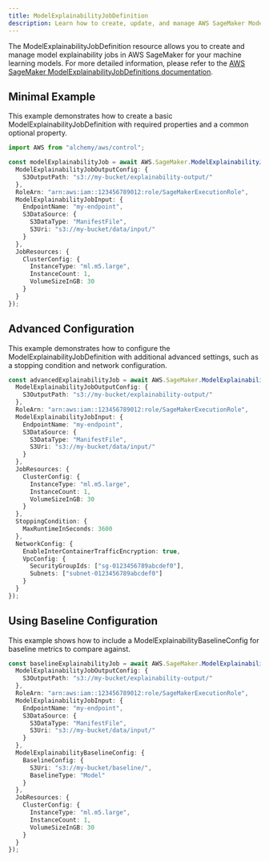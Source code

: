 ```yaml
---
title: ModelExplainabilityJobDefinition
description: Learn how to create, update, and manage AWS SageMaker ModelExplainabilityJobDefinitions using Alchemy Cloud Control.
---
```



The ModelExplainabilityJobDefinition resource allows you to create and manage model explainability jobs in AWS SageMaker for your machine learning models. For more detailed information, please refer to the [AWS SageMaker ModelExplainabilityJobDefinitions documentation](https://docs.aws.amazon.com/sagemaker/latest/userguide/).

## Minimal Example

This example demonstrates how to create a basic ModelExplainabilityJobDefinition with required properties and a common optional property.

```ts
import AWS from "alchemy/aws/control";

const modelExplainabilityJob = await AWS.SageMaker.ModelExplainabilityJobDefinition("basicExplainabilityJob", {
  ModelExplainabilityJobOutputConfig: {
    S3OutputPath: "s3://my-bucket/explainability-output/"
  },
  RoleArn: "arn:aws:iam::123456789012:role/SageMakerExecutionRole",
  ModelExplainabilityJobInput: {
    EndpointName: "my-endpoint",
    S3DataSource: {
      S3DataType: "ManifestFile",
      S3Uri: "s3://my-bucket/data/input/"
    }
  },
  JobResources: {
    ClusterConfig: {
      InstanceType: "ml.m5.large",
      InstanceCount: 1,
      VolumeSizeInGB: 30
    }
  }
});
```

## Advanced Configuration

This example demonstrates how to configure the ModelExplainabilityJobDefinition with additional advanced settings, such as a stopping condition and network configuration.

```ts
const advancedExplainabilityJob = await AWS.SageMaker.ModelExplainabilityJobDefinition("advancedExplainabilityJob", {
  ModelExplainabilityJobOutputConfig: {
    S3OutputPath: "s3://my-bucket/explainability-output/"
  },
  RoleArn: "arn:aws:iam::123456789012:role/SageMakerExecutionRole",
  ModelExplainabilityJobInput: {
    EndpointName: "my-endpoint",
    S3DataSource: {
      S3DataType: "ManifestFile",
      S3Uri: "s3://my-bucket/data/input/"
    }
  },
  JobResources: {
    ClusterConfig: {
      InstanceType: "ml.m5.large",
      InstanceCount: 1,
      VolumeSizeInGB: 30
    }
  },
  StoppingCondition: {
    MaxRuntimeInSeconds: 3600
  },
  NetworkConfig: {
    EnableInterContainerTrafficEncryption: true,
    VpcConfig: {
      SecurityGroupIds: ["sg-0123456789abcdef0"],
      Subnets: ["subnet-0123456789abcdef0"]
    }
  }
});
```

## Using Baseline Configuration

This example shows how to include a ModelExplainabilityBaselineConfig for baseline metrics to compare against.

```ts
const baselineExplainabilityJob = await AWS.SageMaker.ModelExplainabilityJobDefinition("baselineExplainabilityJob", {
  ModelExplainabilityJobOutputConfig: {
    S3OutputPath: "s3://my-bucket/explainability-output/"
  },
  RoleArn: "arn:aws:iam::123456789012:role/SageMakerExecutionRole",
  ModelExplainabilityJobInput: {
    EndpointName: "my-endpoint",
    S3DataSource: {
      S3DataType: "ManifestFile",
      S3Uri: "s3://my-bucket/data/input/"
    }
  },
  ModelExplainabilityBaselineConfig: {
    BaselineConfig: {
      S3Uri: "s3://my-bucket/baseline/",
      BaselineType: "Model"
    }
  },
  JobResources: {
    ClusterConfig: {
      InstanceType: "ml.m5.large",
      InstanceCount: 1,
      VolumeSizeInGB: 30
    }
  }
});
```
